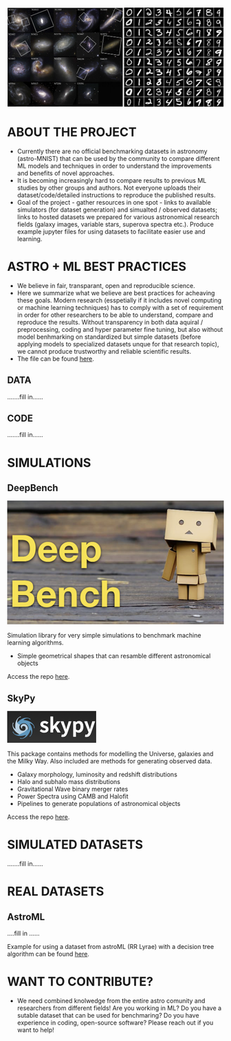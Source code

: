 ![](images/Astro-MNIST.png)

# ABOUT THE PROJECT
* Currently there are no official benchmarking datasets in astronomy (astro-MNIST) that can be used by the community to compare different ML models and techniques in order to understand the improvements and benefits of novel approaches.
* It is becoming increasingly hard to compare results to previous ML studies by other groups and authors. Not everyone uploads their dataset/code/detailed instructions to reproduce the published results. 
* Goal of the project - gather resources in one spot - links to available simulators (for dataset generation) and simualted / observed datasets; links to hosted datasets we prepared for various astronomical research fields (galaxy images, variable stars, superova spectra etc.). Produce example jupyter files for using datasets to facilitate easier use and learning.

# ASTRO + ML BEST PRACTICES
* We believe in fair, transparant, open and reproducible science. 
* Here we summarize what we believe are best practices for acheaving these goals. Modern research (esspetially if it includes novel computing or machine learning techniques) has to comply with a set of requirement in order for other researchers to be able to understand, compare and reproduce the results. Without transparency in both data aquiral / preprocessing, coding and hyper parameter fine tuning, but also without model benhmarking on standardized but simple datasets (before applying models to specialized datasets unque for that research topic), we cannot produce trustworthy and reliable scientific results. 
* The file can be found [here](https://github.com/AleksCipri/AstroBenchmarking/). 


## DATA
.......fill in......

## CODE
.......fill in......


# SIMULATIONS 

## DeepBench
![](images/DeepBench.png)

Simulation library for very simple simulations to benchmark machine learning algorithms. 
- Simple geometrical shapes that can resamble different astronomical objects

Access the repo [here](https://github.com/deepskies/DeepBench).

## SkyPy
![](images/skypy.png)

This package contains methods for modelling the Universe, galaxies and the Milky Way. Also included are methods for generating observed data.
- Galaxy morphology, luminosity and redshift distributions
- Halo and subhalo mass distributions
- Gravitational Wave binary merger rates
- Power Spectra using CAMB and Halofit
- Pipelines to generate populations of astronomical objects

Access the repo [here](https://github.com/skypyproject/skypy).




# SIMULATED DATASETS
.......fill in......



# REAL DATASETS

## AstroML
....fill in ......

Example for using a dataset from astroML (RR Lyrae) with a decision tree algorithm can be found [here](https://github.com/AleksCipri/AstroBenchmarking/blob/master/examples/astro-ML_RRLyrae.ipynb).



# WANT TO CONTRIBUTE?
* We need combined knolwedge from the entire astro comunity and researchers from different fields! Are you working in ML? Do you have a sutable dataset that can be used for benchmaring? Do you have experience in coding, open-source software? Please reach out if you want to help!




